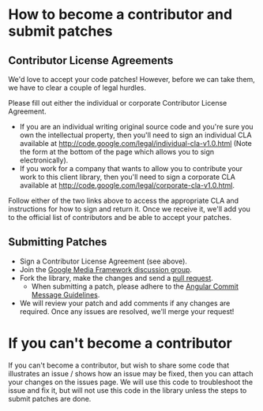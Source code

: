 # How to become a contributor and submit patches

## Contributor License Agreements

We'd love to accept your code patches! However, before we can take them, we have to clear a couple of legal hurdles.

Please fill out either the individual or corporate Contributor License Agreement.

- If you are an individual writing original source code and you're sure you own the intellectual property, then you'll need to sign an individual CLA available at http://code.google.com/legal/individual-cla-v1.0.html (Note the form at the bottom of the page which allows you to sign electronically).
- If you work for a company that wants to allow you to contribute your work to this client library, then you'll need to sign a corporate CLA available at http://code.google.com/legal/corporate-cla-v1.0.html.

Follow either of the two links above to access the appropriate CLA and instructions for how to sign and return it. Once we receive it, we'll add you to the official list of contributors and be able to accept your patches.

## Submitting Patches

- Sign a Contributor License Agreement (see above).
- Join the [Google Media Framework discussion group](http://groups.google.com/d/forum/google-media-framework).
- Fork the library, make the changes and send a [pull request](https://help.github.com/articles/using-pull-requests).
  - When submitting a patch, please adhere to the [Angular Commit Message Guidelines](https://github.com/angular/angular/blob/main/CONTRIBUTING.md#commit).
- We will review your patch and add comments if any changes are required. Once any issues are resolved, we'll merge your request!

# If you can't become a contributor

If you can't become a contributor, but wish to share some code that illustrates an issue / shows how an issue may be fixed, then you can attach your changes on the issues page. We will use this code to troubleshoot the issue and fix it, but will not use this code in the library unless the steps to submit patches are done.
